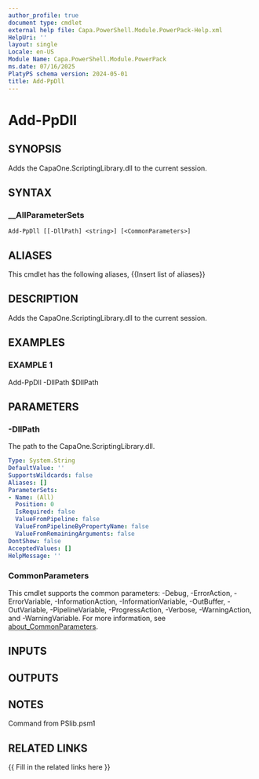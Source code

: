 ```yaml
---
author_profile: true
document type: cmdlet
external help file: Capa.PowerShell.Module.PowerPack-Help.xml
HelpUri: ''
layout: single
Locale: en-US
Module Name: Capa.PowerShell.Module.PowerPack
ms.date: 07/16/2025
PlatyPS schema version: 2024-05-01
title: Add-PpDll
---
```


# Add-PpDll

## SYNOPSIS

Adds the CapaOne.ScriptingLibrary.dll to the current session.

## SYNTAX

### __AllParameterSets

```
Add-PpDll [[-DllPath] <string>] [<CommonParameters>]
```

## ALIASES

This cmdlet has the following aliases,
  {{Insert list of aliases}}

## DESCRIPTION

Adds the CapaOne.ScriptingLibrary.dll to the current session.

## EXAMPLES

### EXAMPLE 1

Add-PpDll -DllPath $DllPath

## PARAMETERS

### -DllPath

The path to the CapaOne.ScriptingLibrary.dll.

```yaml
Type: System.String
DefaultValue: ''
SupportsWildcards: false
Aliases: []
ParameterSets:
- Name: (All)
  Position: 0
  IsRequired: false
  ValueFromPipeline: false
  ValueFromPipelineByPropertyName: false
  ValueFromRemainingArguments: false
DontShow: false
AcceptedValues: []
HelpMessage: ''
```

### CommonParameters

This cmdlet supports the common parameters: -Debug, -ErrorAction, -ErrorVariable,
-InformationAction, -InformationVariable, -OutBuffer, -OutVariable, -PipelineVariable,
-ProgressAction, -Verbose, -WarningAction, and -WarningVariable. For more information, see
[about_CommonParameters](https://go.microsoft.com/fwlink/?LinkID=113216).

## INPUTS

## OUTPUTS

## NOTES

Command from PSlib.psm1


## RELATED LINKS

{{ Fill in the related links here }}

